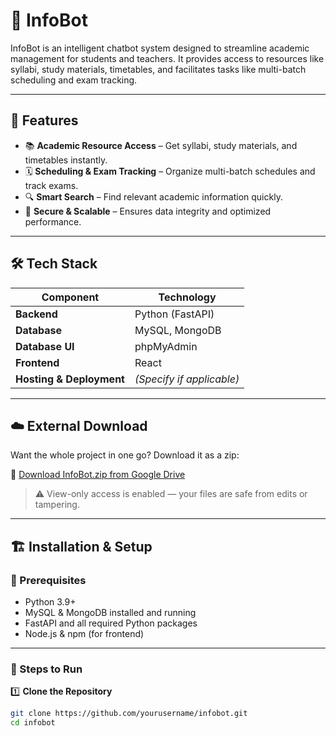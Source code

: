 # 🤖 InfoBot

InfoBot is an intelligent chatbot system designed to streamline academic management for students and teachers. It provides access to resources like syllabi, study materials, timetables, and facilitates tasks like multi-batch scheduling and exam tracking.

---

## 🚀 Features

- 📚 **Academic Resource Access** – Get syllabi, study materials, and timetables instantly.  
- 🗓 **Scheduling & Exam Tracking** – Organize multi-batch schedules and track exams.  
- 🔍 **Smart Search** – Find relevant academic information quickly.  
- 🔐 **Secure & Scalable** – Ensures data integrity and optimized performance.  

---

## 🛠 Tech Stack

| Component           | Technology         |
|---------------------|--------------------|
| **Backend**         | Python (FastAPI)   |
| **Database**        | MySQL, MongoDB     |
| **Database UI**     | phpMyAdmin         |
| **Frontend**        | React              |
| **Hosting & Deployment** | *(Specify if applicable)* |

---

## ☁️ External Download

Want the whole project in one go? Download it as a zip:

🔗 [Download InfoBot.zip from Google Drive](https://drive.google.com/drive/folders/1E5kULrmRUtieSEXM9r9COAdLWhehS-4y?usp=sharing)

> ⚠️ View-only access is enabled — your files are safe from edits or tampering.

---

## 🏗 Installation & Setup

### 📌 Prerequisites
- Python 3.9+
- MySQL & MongoDB installed and running
- FastAPI and all required Python packages
- Node.js & npm (for frontend)

---

### 🔧 Steps to Run

1️⃣ **Clone the Repository**
```bash
git clone https://github.com/yourusername/infobot.git
cd infobot
